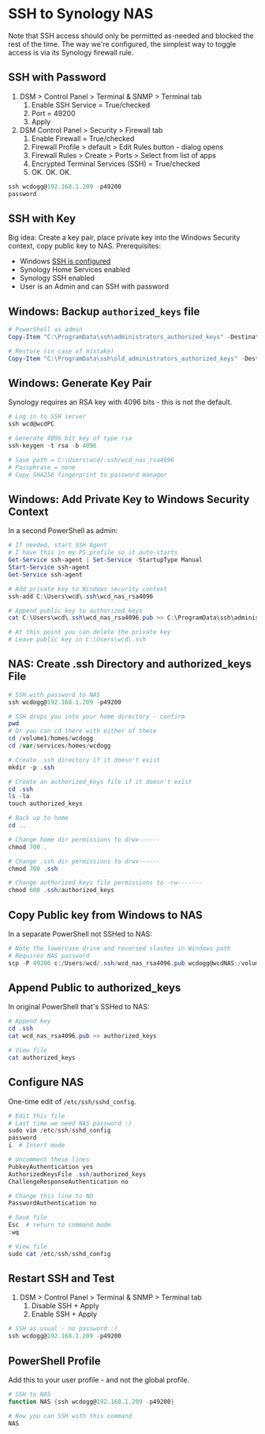 # SSH to Synology NAS

Note that SSH access should only be permitted as-needed and blocked the rest of the time. The way we're configured, the simplest way to toggle access is via its Synology firewall rule. 

## SSH with Password

1. DSM > Control Panel > Terminal & SNMP > Terminal tab
   1. Enable SSH Service = True/checked
   2. Port = 49200
   3. Apply
2. DSM Control Panel > Security > Firewall tab
   1. Enable Firewall = True/checked
   2. Firewall Profile > default > Edit Rules button - dialog opens
   3. Firewall Rules > Create > Ports > Select from list of apps
   4. Encrypted Terminal Services (SSH) = True/checked
   5. OK. OK. OK.

```powershell
ssh wcdogg@192.168.1.209 -p49200 
password
```

## SSH with Key 

Big idea: Create a key pair, place private key into the Windows Security context, copy public key to NAS. Prerequisites:

* Windows [SSH is configured](https://github.com/wcDogg/windows/blob/main/openSSH.md)
* Synology Home Services enabled
* Synology SSH enabled 
* User is an Admin and can SSH with password


## Windows: Backup `authorized_keys` file

```powershell
# PowerShell as admin
Copy-Item "C:\ProgramData\ssh\administrators_authorized_keys" -Destination "C:\ProgramData\ssh\old_administrators_authorized_keys"

# Restore (in case of mistake)
Copy-Item "C:\ProgramData\ssh\old_administrators_authorized_keys" -Destination "C:\ProgramData\ssh\administrators_authorized_keys"
```

## Windows: Generate Key Pair

Synology requires an RSA key with 4096 bits - this is not the default.

```powershell
# Log in to SSH server
ssh wcd@wcdPC

# Generate 4096 bit key of type rsa
ssh-keygen -t rsa -b 4096

# Save path = C:\Users\wcd/.ssh/wcd_nas_rsa4096
# Passphrase = none
# Copy SHA256 fingerprint to password manager
```

## Windows: Add Private Key to Windows Security Context

In a second PowerShell as admin:

```powershell
# If needed, start SSH Agent
# I have this in my PS profile so it auto-starts
Get-Service ssh-agent | Set-Service -StartupType Manual
Start-Service ssh-agent
Get-Service ssh-agent

# Add private key to Windows security context
ssh-add C:\Users\wcd\.ssh\wcd_nas_rsa4096

# Append public key to authorized_keys
cat C:\Users\wcd\.ssh\wcd_nas_rsa4096.pub >> C:\ProgramData\ssh\administrators_authorized_keys

# At this point you can delete the private key
# Leave public key in C:\Users\wcd\.ssh
```

## NAS: Create .ssh Directory and authorized_keys File

```powershell
# SSH with password to NAS
ssh wcdogg@192.168.1.209 -p49200

# SSH drops you into your home directory - confirm
pwd
# Or you can cd there with either of these
cd /volume1/homes/wcdogg
cd /var/services/homes/wcdogg

# Create .ssh directory if it doesn't exist
mkdir -p .ssh

# Create an authorized_keys file if it doesn't exist
cd .ssh
ls -la
touch authorized_keys

# Back up to home
cd ..

# Change home dir permissions to drwx------
chmod 700 .

# Change .ssh dir permissions to drwx------
chmod 700 .ssh

# Change authorized_keys file permissions to -rw-------
chmod 600 .ssh/authorized_keys
```

## Copy Public key from Windows to NAS

In a separate PowerShell not SSHed to NAS: 

```powershell
# Note the lowercase drive and reversed slashes in Windows path
# Requires NAS password
scp -P 49200 c:/Users/wcd/.ssh/wcd_nas_rsa4096.pub wcdogg@wcdNAS:/volume1/homes/wcdogg/.ssh/
```

## Append Public to authorized_keys

In original PowerShell that's SSHed to NAS: 

```powershell
# Append key
cd .ssh
cat wcd_nas_rsa4096.pub >> authorized_keys

# View file
cat authorized_keys
```

## Configure NAS

One-time edit of `/etc/ssh/sshd_config`. 

```powershell
# Edit this file
# Last time we need NAS password :)
sudo vim /etc/ssh/sshd_config
password
i  # Insert mode

# Uncomment these lines
PubkeyAuthentication yes
AuthorizedKeysFile .ssh/authorized_keys
ChallengeResponseAuthentication no

# Change this line to NO
PasswordAuthentication no

# Save file
Esc  # return to command mode
:wq

# View file
sudo cat /etc/ssh/sshd_config
```

## Restart SSH and Test

1. DSM > Control Panel > Terminal & SNMP > Terminal tab
   1. Disable SSH + Apply 
   2. Enable SSH + Apply

```powershell
# SSH as usual - no password :)
ssh wcdogg@192.168.1.209 -p49200
```

## PowerShell Profile

Add this to your user profile - and not the global profile.

```ps1
# SSH to NAS
function NAS {ssh wcdogg@192.168.1.209 -p49200}

# Now you can SSH with this command
NAS
```
